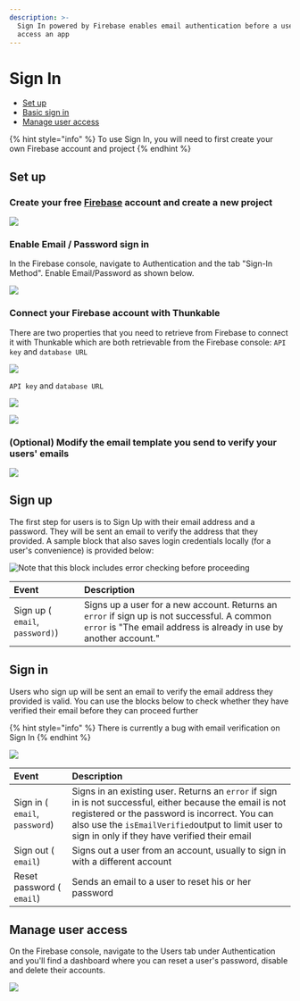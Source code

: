 ```yaml
---
description: >-
  Sign In powered by Firebase enables email authentication before a user can
  access an app
---
```


# Sign In

* [Set up](sign-in.md#set-up)
* [Basic sign in](sign-in.md#basic-sign-in-)
* [Manage user access](sign-in.md#managing-user-access)

{% hint style="info" %}
To use Sign In, you will need to first create your own Firebase account and project
{% endhint %}

## Set up

### Create your free [Firebase](https://firebase.google.com/) account and create a new project

![](../../../../.gitbook/assets/thunkable-documentation-exhibits-70%20%281%29.png)

### Enable Email / Password sign in

In the Firebase console, navigate to Authentication and the tab "Sign-In Method". Enable Email/Password as shown below.

![](../../../../.gitbook/assets/firebase-fig-4%20%281%29.png)

### Connect your Firebase account with Thunkable

There are two properties that you need to retrieve from Firebase to connect it with Thunkable which are both retrievable from the Firebase console: `API key` and `database URL`

![](../../../../.gitbook/assets/thunkable-documentation-exhibits-67.png)

`API key` and `database URL`

![](../../../../.gitbook/assets/thunkable-documentation-exhibits-68%20%281%29.png)

![](../../../../.gitbook/assets/thunkable-documentation-exhibits-69.png)

### \(Optional\) Modify the email template you send to verify your users' emails

![](../../../../.gitbook/assets/firebase-fig-5.png)

## Sign up

The first step for users is to Sign Up with their email address and a password. They will be sent an email to verify the address that they provided. A sample block that also saves login credentials locally \(for a user's convenience\) is provided below:

![Note that this block includes error checking before proceeding](../../../../.gitbook/assets/screen-shot-2018-05-23-at-6.59.48-am.png)

| Event | Description |
| :--- | :--- |
| Sign up \( `email`, `password)`\) | Signs up a user for a new account. Returns an `error` if sign up is not successful. A common `error` is "The email address is already in use by another account." |

## Sign in

Users who sign up will be sent an email to verify the email address they provided is valid.  You can use the blocks below to check whether they have verified their email before they can proceed further

{% hint style="info" %}
There is currently a bug with email verification on Sign In
{% endhint %}

![](../../../../.gitbook/assets/screen-shot-2018-05-23-at-7.07.59-am.png)

| Event | Description |
| :--- | :--- |
| Sign in \( `email`, `password`\) | Signs in an existing user. Returns an `error` if sign in is not successful, either because the email is not registered or the password is incorrect. You can also use the `isEmailVerified`output to limit user to sign in only if they have verified their email |
| Sign out \( `email`\) | Signs out a user from an account, usually to sign in with a different account |
| Reset password \( `email`\) | Sends an email to a user to reset his or her password |

## Manage user access

On the Firebase console, navigate to the Users tab under Authentication and you'll find a dashboard where you can reset a user's password, disable and delete their accounts.

![](../../../../.gitbook/assets/firebase-fig-1.png)

### 



